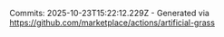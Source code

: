 Commits: 2025-10-23T15:22:12.229Z - Generated via https://github.com/marketplace/actions/artificial-grass
<br>
